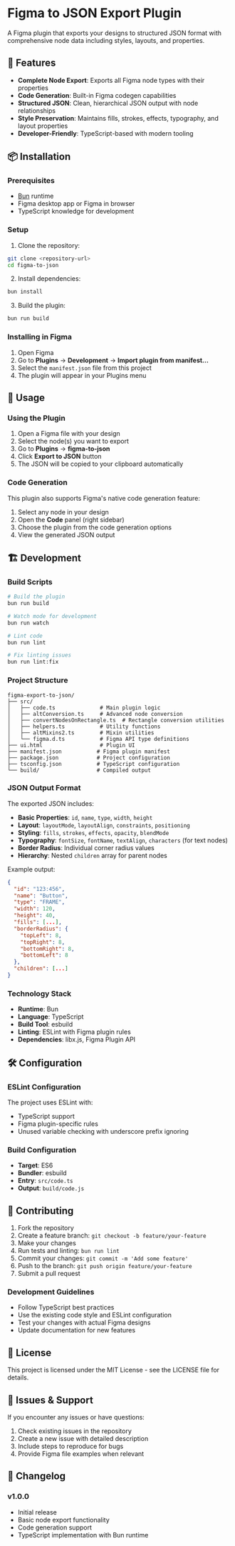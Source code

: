 # Figma to JSON Export Plugin

A Figma plugin that exports your designs to structured JSON format with comprehensive node data including styles, layouts, and properties.

## 🚀 Features

- **Complete Node Export**: Exports all Figma node types with their properties
- **Code Generation**: Built-in Figma codegen capabilities 
- **Structured JSON**: Clean, hierarchical JSON output with node relationships
- **Style Preservation**: Maintains fills, strokes, effects, typography, and layout properties
- **Developer-Friendly**: TypeScript-based with modern tooling

## 📦 Installation

### Prerequisites

- [Bun](https://bun.sh/) runtime
- Figma desktop app or Figma in browser
- TypeScript knowledge for development

### Setup

1. Clone the repository:
```bash
git clone <repository-url>
cd figma-to-json
```

2. Install dependencies:
```bash
bun install
```

3. Build the plugin:
```bash
bun run build
```

### Installing in Figma

1. Open Figma
2. Go to **Plugins** → **Development** → **Import plugin from manifest...**
3. Select the `manifest.json` file from this project
4. The plugin will appear in your Plugins menu

## 🎯 Usage

### Using the Plugin

1. Open a Figma file with your design
2. Select the node(s) you want to export
3. Go to **Plugins** → **figma-to-json**
4. Click **Export to JSON** button
5. The JSON will be copied to your clipboard automatically

### Code Generation

This plugin also supports Figma's native code generation feature:

1. Select any node in your design
2. Open the **Code** panel (right sidebar)
3. Choose the plugin from the code generation options
4. View the generated JSON output

## 🏗️ Development

### Build Scripts

```bash
# Build the plugin
bun run build

# Watch mode for development
bun run watch

# Lint code
bun run lint

# Fix linting issues
bun run lint:fix
```

### Project Structure

```
figma-export-to-json/
├── src/
│   ├── code.ts              # Main plugin logic
│   ├── altConversion.ts     # Advanced node conversion
│   ├── convertNodesOnRectangle.ts  # Rectangle conversion utilities
│   ├── helpers.ts           # Utility functions
│   ├── altMixins2.ts        # Mixin utilities
│   └── figma.d.ts           # Figma API type definitions
├── ui.html                  # Plugin UI
├── manifest.json           # Figma plugin manifest
├── package.json            # Project configuration
├── tsconfig.json           # TypeScript configuration
└── build/                  # Compiled output
```

### JSON Output Format

The exported JSON includes:

- **Basic Properties**: `id`, `name`, `type`, `width`, `height`
- **Layout**: `layoutMode`, `layoutAlign`, `constraints`, `positioning`
- **Styling**: `fills`, `strokes`, `effects`, `opacity`, `blendMode`
- **Typography**: `fontSize`, `fontName`, `textAlign`, `characters` (for text nodes)
- **Border Radius**: Individual corner radius values
- **Hierarchy**: Nested `children` array for parent nodes

Example output:
```json
{
  "id": "123:456",
  "name": "Button",
  "type": "FRAME",
  "width": 120,
  "height": 40,
  "fills": [...],
  "borderRadius": {
    "topLeft": 8,
    "topRight": 8,
    "bottomRight": 8,
    "bottomLeft": 8
  },
  "children": [...]
}
```

### Technology Stack

- **Runtime**: Bun
- **Language**: TypeScript
- **Build Tool**: esbuild
- **Linting**: ESLint with Figma plugin rules
- **Dependencies**: libx.js, Figma Plugin API

## 🛠️ Configuration

### ESLint Configuration

The project uses ESLint with:
- TypeScript support
- Figma plugin-specific rules
- Unused variable checking with underscore prefix ignoring

### Build Configuration

- **Target**: ES6
- **Bundler**: esbuild
- **Entry**: `src/code.ts`
- **Output**: `build/code.js`

## 🤝 Contributing

1. Fork the repository
2. Create a feature branch: `git checkout -b feature/your-feature`
3. Make your changes
4. Run tests and linting: `bun run lint`
5. Commit your changes: `git commit -m 'Add some feature'`
6. Push to the branch: `git push origin feature/your-feature`
7. Submit a pull request

### Development Guidelines

- Follow TypeScript best practices
- Use the existing code style and ESLint configuration
- Test your changes with actual Figma designs
- Update documentation for new features

## 📝 License

This project is licensed under the MIT License - see the LICENSE file for details.

## 🐛 Issues & Support

If you encounter any issues or have questions:

1. Check existing issues in the repository
2. Create a new issue with detailed description
3. Include steps to reproduce for bugs
4. Provide Figma file examples when relevant

## 🔄 Changelog

### v1.0.0
- Initial release
- Basic node export functionality
- Code generation support
- TypeScript implementation with Bun runtime
